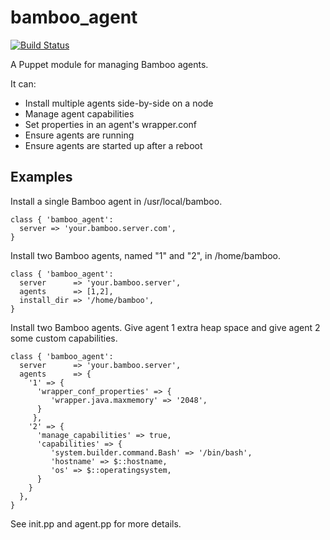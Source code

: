 bamboo_agent
============

[![Build Status](https://travis-ci.org/kayakco/puppet-bamboo_agent.png)](https://travis-ci.org/kayakco/puppet-bamboo_agent)

A Puppet module for managing Bamboo agents.

It can:
  -   Install multiple agents side-by-side on a node
  -   Manage agent capabilities
  -   Set properties in an agent's wrapper.conf
  -   Ensure agents are running
  -   Ensure agents are started up after a reboot

Examples
--------

Install a single Bamboo agent in /usr/local/bamboo.

    class { 'bamboo_agent':
      server => 'your.bamboo.server.com',
    }

Install two Bamboo agents, named "1" and "2", in /home/bamboo.

    class { 'bamboo_agent':
      server      => 'your.bamboo.server',
      agents      => [1,2],
      install_dir => '/home/bamboo',
    }

Install two Bamboo agents. Give agent 1 extra heap space and give
agent 2 some custom capabilities.

    class { 'bamboo_agent':
      server      => 'your.bamboo.server',
      agents      => {
        '1' => {
          'wrapper_conf_properties' => {
             'wrapper.java.maxmemory' => '2048',
          }
         },
        '2' => {
          'manage_capabilities' => true,
          'capabilities' => {
             'system.builder.command.Bash' => '/bin/bash',
             'hostname' => $::hostname,
             'os' => $::operatingsystem,
          }
        }
      },
    }


See init.pp and agent.pp for more details.
